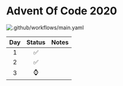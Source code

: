 # Advent Of Code 2020

![.github/workflows/main.yaml](https://github.com/fdschonborn/aoc2020/workflows/.github/workflows/main.yaml/badge.svg)

| Day | Status | Notes |
|:---:|:------:|-------|
| 1   | ✅    ||
| 2   | ✅    ||
| 3   | ⌚    ||
